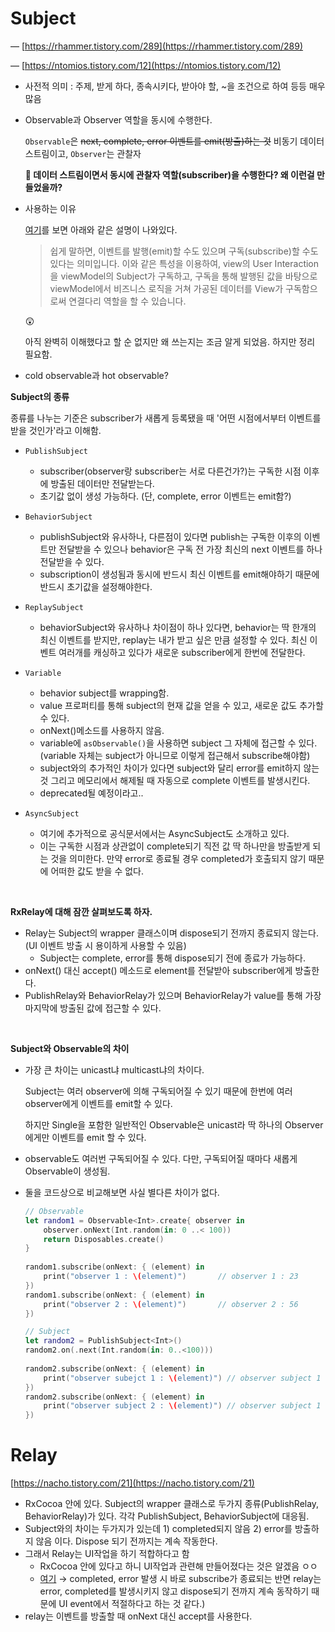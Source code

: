 # Subject
— [https://rhammer.tistory.com/289](https://rhammer.tistory.com/289)

— [https://ntomios.tistory.com/12](https://ntomios.tistory.com/12)

- 사전적 의미 : 주제, 받게 하다, 종속시키다, 받아야 할, ~을 조건으로 하여 등등 매우 많음
- Observable과 Observer 역할을 동시에 수행한다.
    
    `Observable`은 ~~next, complete, error 이벤트를 emit(방출)하는 것~~ 비동기 데이터 스트림이고, `Observer`는 관찰자
    
    **🤔 데이터 스트림이면서 동시에 관찰자 역할(subscriber)을 수행한다? 왜 이런걸 만들었을까?**
    
- 사용하는 이유
    
    [여기](https://ntomios.tistory.com/12)를 보면 아래와 같은 설명이 나와있다.
    
    > 쉽게 말하면, 이벤트를 발행(emit)할 수도 있으며 구독(subscribe)할 수도 있다는 의미입니다.
    이와 같은 특성을 이용하여, view의 User Interaction을 viewModel의 Subject가 구독하고, 구독을 통해 발행된 값을 바탕으로 viewModel에서 비즈니스 로직을 거쳐 가공된 데이터를 View가 구독함으로써 연결다리 역할을 할 수 있습니다.
    > 
    
    😲 
    
    아직 완벽히 이해했다고 할 순 없지만 왜 쓰는지는 조금 알게 되었음. 하지만 정리 필요함.
    
- cold observable과 hot observable?

**Subject의 종류**

종류를 나누는 기준은 subscriber가 새롭게 등록됐을 때 '어떤 시점에서부터 이벤트를 받을 것인가'라고 이해함.

- `PublishSubject`   
    - subscriber(observer랑 subscriber는 서로 다른건가?)는 구독한 시점 이후에 방출된 데이터만 전달받는다. 
    - 초기값 없이 생성 가능하다. (단, complete, error 이벤트는 emit함?)

- `BehaviorSubject`   
    - publishSubject와 유사하나, 다른점이 있다면 publish는 구독한 이후의 이벤트만 전달받을 수 있으나 behavior은 구독 전 가장 최신의 next 이벤트를 하나 전달받을 수 있다.
    - subscription이 생성됨과 동시에 반드시 최신 이벤트를 emit해야하기 때문에 반드시 초기값을 설정해야한다.

- `ReplaySubject`
    - behaviorSubject와 유사하나 차이점이 하나 있다면, behavior는 딱 한개의 최신 이벤트를 받지만, replay는 내가 받고 싶은 만큼 설정할 수 있다. 최신 이벤트 여러개를 캐싱하고 있다가 새로운 subscriber에게 한번에 전달한다.

- `Variable`
    - behavior subject를 wrapping함. 
    - value 프로퍼티를 통해 subject의 현재 값을 얻을 수 있고, 새로운 값도 추가할 수 있다. 
    - onNext()메소드를 사용하지 않음.
    - variable에 `asObservable()`을 사용하면 subject 그 자체에 접근할 수 있다.(variable 자체는 subject가 아니므로 이렇게 접근해서 subscribe해야함) 
    - subject와의 추가적인 차이가 있다면 subject와 달리 error를 emit하지 않는 것 그리고 메모리에서 해제될 때 자동으로 complete 이벤트를 발생시킨다.
    - deprecated될 예정이라고..

- `AsyncSubject`
    - 여기에 추가적으로 공식문서에서는 AsyncSubject도 소개하고 있다. 
    - 이는 구독한 시점과 상관없이 complete되기 직전 값 딱 하나만을 방출받게 되는 것을 의미한다. 만약 error로 종료될 경우 completed가 호출되지 않기 때문에 어떠한 값도 받을 수 없다.

<br>

**RxRelay에 대해 잠깐 살펴보도록 하자.**
- Relay는 Subject의 wrapper 클래스이며 dispose되기 전까지 종료되지 않는다.(UI 이벤트 방출 시 용이하게 사용할 수 있음)
    - Subject는 complete, error를 통해 dispose되기 전에 종료가 가능하다.
- onNext() 대신 accept() 메소드로 element를 전달받아 subscriber에게 방출한다.
- PublishRelay와 BehaviorRelay가 있으며 BehaviorRelay가 value를 통해 가장 마지막에 방출된 값에 접근할 수 있다.

<br>

**Subject와 Observable의 차이**

- 가장 큰 차이는 unicast냐 multicast냐의 차이다.
    
    Subject는 여러 observer에 의해 구독되어질 수 있기 때문에 한번에 여러 observer에게 이벤트를 emit할 수 있다.
    
    하지만 Single을 포함한 일반적인 Observable은 unicast라 딱 하나의 Observer에게만 이벤트를 emit 할 수 있다.
    
- observable도 여러번 구독되어질 수 있다. 다만, 구독되어질 때마다 새롭게 Observable이 생성됨.
- 둘을 코드상으로 비교해보면 사실 별다른 차이가 없다.
    
    ```swift
    // Observable
    let random1 = Observable<Int>.create{ observer in
    	observer.onNext(Int.random(in: 0 ..< 100))
    	return Disposables.create()
    }
        
    random1.subscribe(onNext: { (element) in
    	print("observer 1 : \(element)")       // observer 1 : 23
    })
    random1.subscribe(onNext: { (element) in
    	print("observer 2 : \(element)")       // observer 2 : 56
    })
    
    // Subject
    let random2 = PublishSubject<Int>()
    random2.on(.next(Int.random(in: 0..<100)))
        
    random2.subscribe(onNext: { (element) in
    	print("observer subejct 1 : \(element)") // observer subject 1 : 92
    })
    random2.subscribe(onNext: { (element) in
    	print("observer subject 2 : \(element)") // observer subject 1 : 92
    })
    ```

# Relay

[https://nacho.tistory.com/21](https://nacho.tistory.com/21)

- RxCocoa 안에 있다. Subject의 wrapper 클래스로 두가지 종류(PublishRelay, BehaviorRelay)가 있다. 각각 PublishSubject, BehaviorSubject에 대응됨.
- Subject와의 차이는 두가지가 있는데 1) completed되지 않음 2) error를 방출하지 않음 이다. Dispose 되기 전까지는 계속 작동한다.
- 그래서 Relay는 UI작업을 하기 적합하다고 함
    - RxCocoa 안에 있다고 하니 UI작업과 관련해 만들어졌다는 것은 알겠음 ㅇㅇ
    - [여기](https://jinshine.github.io/2019/01/05/RxSwift/3.Subject%EB%9E%80/) → completed, error 발생 시 바로 subscribe가 종료되는 반면 relay는 error, completed를 발생시키지 않고 dispose되기 전까지 계속 동작하기 때문에 UI event에서 적절하다고 하는 것 같다.)
- relay는 이벤트를 방출할 때 onNext 대신 accept를 사용한다.